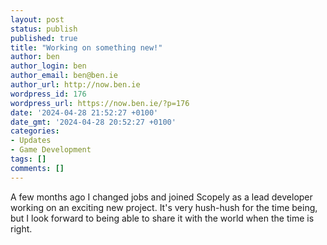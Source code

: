 ```yaml
---
layout: post
status: publish
published: true
title: "Working on something new!"
author: ben
author_login: ben
author_email: ben@ben.ie
author_url: http://now.ben.ie
wordpress_id: 176
wordpress_url: https://now.ben.ie/?p=176
date: '2024-04-28 21:52:27 +0100'
date_gmt: '2024-04-28 20:52:27 +0100'
categories:
- Updates
- Game Development
tags: []
comments: []
---
```

<p><!-- wp:paragraph --></p>
<p>A few months ago I changed jobs and joined Scopely as a lead developer working on an exciting new project. It's very hush-hush for the time being, but I look forward to being able to share it with the world when the time is right.</p>
<p><!-- /wp:paragraph --></p>
<p><!-- wp:paragraph --></p>
<p><!-- /wp:paragraph --></p>
